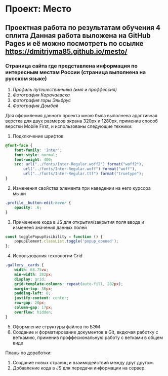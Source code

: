# Проект: Место
Проектная работа по результатам обучения 4 сплита
Данная работа выложена на GitHub Pages и её можно посмотреть по ссылке https://dmitriyma85.github.io/mesto/
------
### Страница сайта где представлена информация по интересным местам России (страница выполнена на русском языке)
1. *Профиль путешествинника (имя и проффессия)*
2. *Фотография Карачаевска*
3. *Фотография горы Эльбрус*
4. *Фотография Домбай*

Для оформления данного проекта мною была выполнена адаптивная верстка для двух размеров экрана 320px и 1280px, применив способ верстки Mobile First, и использованы следующие техники:
1. Подключение шрифтов
```css
@font-face {
    font-family: 'Inter';
    font-style: normal;
    font-weight: 400;
    src: url("../fonts/Inter-Regular.woff2") format("woff2"),
        url("../fonts/Inter-Regular.woff") format("woff"),
        url("../fonts/Inter-Regular.ttf") format("truetype");
}
```
2. Изменения свойства элемента при наведении на него курсора мыши 
```css 
.profile__button-edit:hover {
    opacity: .6;
}
```
3. Применение кода в JS для открытия/закрытия поля ввода и измененя значения данных полей
```js
const togglePopupVisibility = function () {
    popupElement.classList.toggle('popup_opened');
};
```
4. Использования технологии Grid
```css
.gallery__cards {
    width: 68.75vw;
    min-width: 282px;
    display: grid;
    grid-template-columns: repeat(auto-fill, 282px);
    margin-top: 36px;
    padding-left: 0;
    justify-content: center;
    row-gap: 20px;
    column-gap: 17px;
    overflow: hidden;
}
```
5. Оформление структуры файлов по БЭМ
6. Создание и форматирование документов в Git, вкдючая работку с веткамию, применив проффесиональную работу с ветками в общем виде


Планы по доработки:
1. Создание новых страниц и взаимодействий между друг другом.
2. Добавление кода в JS для передачи информации на сервер.